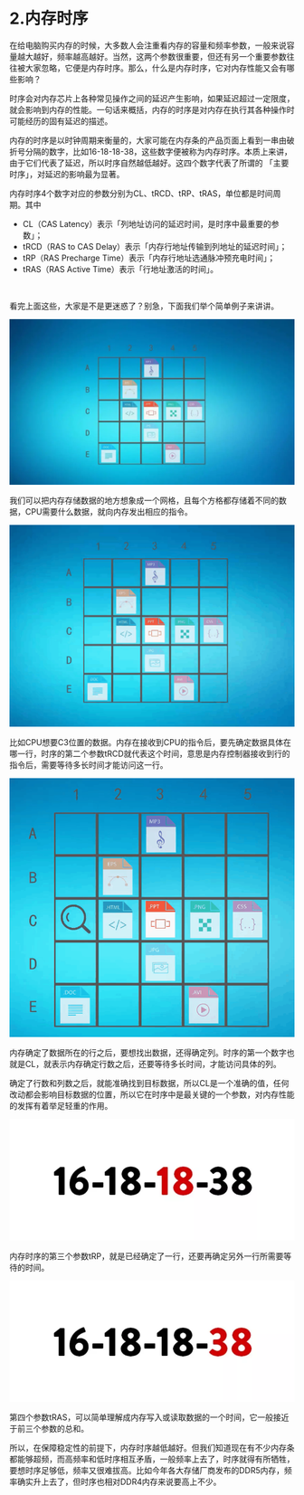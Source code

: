 # 2.内存时序

在给电脑购买内存的时候，大多数人会注重看内存的容量和频率参数，一般来说容量越大越好，频率越高越好。当然，这两个参数很重要，但还有另一个重要参数往往被大家忽略，它便是内存时序。那么，什么是内存时序，它对内存性能又会有哪些影响？

时序会对内存芯片上各种常见操作之间的延迟产生影响，如果延迟超过一定限度，就会影响到内存的性能。一句话来概括，内存的时序是对内存在执行其各种操作时可能经历的固有延迟的描述。

内存的时序是以时钟周期来衡量的，大家可能在内存条的产品页面上看到一串由破折号分隔的数字，比如16-18-18-38，这些数字便被称为内存时序。本质上来讲，由于它们代表了延迟，所以时序自然越低越好。这四个数字代表了所谓的 「主要时序」，对延迟的影响最为显著。

内存时序4个数字对应的参数分别为CL、tRCD、tRP、tRAS，单位都是时间周期。其中

* CL（CAS Latency）表示「列地址访问的延迟时间，是时序中最重要的参数」；
* tRCD（RAS to CAS  Delay）表示「内存行地址传输到列地址的延迟时间」；
* tRP（RAS Precharge  Time）表示「内存行地址选通脉冲预充电时间」；
* tRAS（RAS Active Time）表示「行地址激活的时间」。

‍

看完上面这些，大家是不是更迷惑了？别急，下面我们举个简单例子来讲讲。

![图片](assets/network-asset-sdzx-48952-20241213102434-899sez6.webp)​

我们可以把内存存储数据的地方想象成一个网格，且每个方格都存储着不同的数据，CPU需要什么数据，就向内存发出相应的指令。

![图片](assets/network-asset-sdzx-48953-20241213102436-pipbh3e.gif)​

比如CPU想要C3位置的数据。内存在接收到CPU的指令后，要先确定数据具体在哪一行，时序的第二个参数tRCD就代表这个时间，意思是内存控制器接收到行的指令后，需要等待多长时间才能访问这一行。

![图片](assets/network-asset-sdzx-48954-20241213102437-8hfqf6l.gif)​

内存确定了数据所在的行之后，要想找出数据，还得确定列。时序的第一个数字也就是CL，就表示内存确定行数之后，还要等待多长时间，才能访问具体的列。

确定了行数和列数之后，就能准确找到目标数据，所以CL是一个准确的值，任何改动都会影响目标数据的位置，所以它在时序中是最关键的一个参数，对内存性能的发挥有着举足轻重的作用。

![图片](assets/network-asset-sdzx-48955-20241213102437-96n0ldh.webp)​

内存时序的第三个参数tRP，就是已经确定了一行，还要再确定另外一行所需要等待的时间。

![图片](assets/network-asset-sdzx-48956-20241213102437-d9r8uqs.webp)​

第四个参数tRAS，可以简单理解成内存写入或读取数据的一个时间，它一般接近于前三个参数的总和。

所以，在保障稳定性的前提下，内存时序越低越好。但我们知道现在有不少内存条都能够超频，而高频率和低时序相互矛盾，一般频率上去了，时序就得有所牺牲，要想时序足够低，频率又很难拔高。比如今年各大存储厂商发布的DDR5内存，频率确实升上去了，但时序也相对DDR4内存来说要高上不少。
